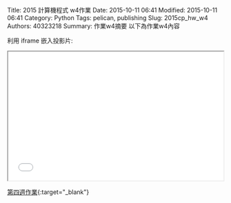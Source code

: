 Title: 2015 計算機程式 w4作業
Date: 2015-10-11 06:41
Modified: 2015-10-11 06:41
Category: Python
Tags: pelican, publishing
Slug: 2015cp_hw_w4
Authors: 40323218
Summary: 作業w4摘要
以下為作業w4內容

利用 iframe 嵌入投影片:

<iframe src="40323214_cp_w4.html" width="500" height="300"></iframe>

[第四週作業](40323214_cp_w4.html){:target="_blank"}


